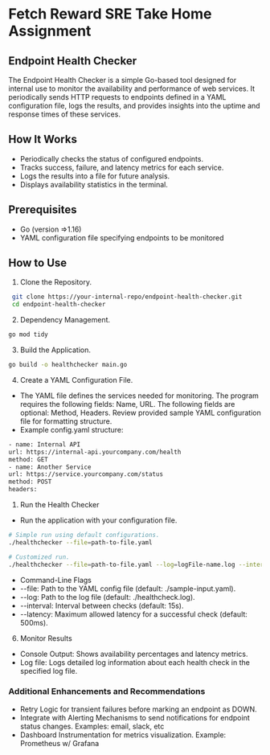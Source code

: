 # Fetch Reward SRE Take Home Assignment

## Endpoint Health Checker

The Endpoint Health Checker is a simple Go-based tool designed for internal use to monitor the availability and performance of web services. It periodically sends HTTP requests to endpoints defined in a YAML configuration file, logs the results, and provides insights into the uptime and response times of these services.

## How It Works

- Periodically checks the status of configured endpoints.
- Tracks success, failure, and latency metrics for each service.
- Logs the results into a file for future analysis.
- Displays availability statistics in the terminal.

## Prerequisites

- Go (version =>1.16)
- YAML configuration file specifying endpoints to be monitored

## How to Use

1. Clone the Repository.

````bash
 git clone https://your-internal-repo/endpoint-health-checker.git
 cd endpoint-health-checker
 ````

2. Dependency Management.

````bash
go mod tidy
````

3. Build the Application.

````bash
go build -o healthchecker main.go
````

4. Create a YAML Configuration File.

- The YAML file defines the services needed for monitoring. The program requires the following fields: Name, URL. The following fields are optional: Method, Headers. Review provided sample YAML configuration file for formatting structure.
- Example config.yaml structure:

````bash
- name: Internal API
url: https://internal-api.yourcompany.com/health
method: GET
- name: Another Service
url: https://service.yourcompany.com/status
method: POST
headers:
````

1. Run the Health Checker

- Run the application with your configuration file.

````bash
# Simple run using default configurations. 
./healthchecker --file=path-to-file.yaml

# Customized run.
./healthchecker --file=path-to-file.yaml --log=logFile-name.log --interval=30s --latency=500ms
````

- Command-Line Flags
- --file: Path to the YAML config file (default: ./sample-input.yaml).
- --log: Path to the log file (default: ./healthcheck.log).
- --interval: Interval between checks (default: 15s).
- --latency: Maximum allowed latency for a successful check (default: 500ms).

6. Monitor Results

- Console Output: Shows availability percentages and latency metrics.
- Log file: Logs detailed log information about each health check in the specified log file.  

### Additional Enhancements and Recommendations

- Retry Logic for transient failures before marking an endpoint as DOWN.
- Integrate with Alerting Mechanisms to send notifications for endpoint status changes.  Examples: email, slack, etc
- Dashboard Instrumentation for metrics visualization. Example: Prometheus w/ Grafana
